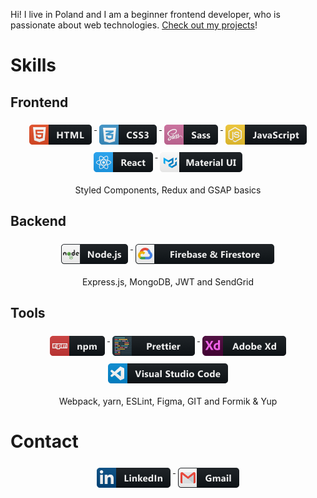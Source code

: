 

Hi! I live in Poland and I am a beginner frontend developer, who is passionate about web technologies. <a target="_blank" href="https://github.com/MateuszGryska?tab=repositories">Check out my projects</a>!

# Skills

## Frontend

<div align="center">
  <a href="#">
    <img src="https://raw.githubusercontent.com/mateuszgryska/mateuszgryska/master/badges/html.png" alt="html" style="vertical-align:top; margin:6px 4px">
  </a>  
    <a href="#">
    <img src="https://raw.githubusercontent.com/mateuszgryska/mateuszgryska/master/badges/css3.png" alt="css" style="vertical-align:top; margin:6px 4px">
  </a>  
    <a href="#">
    <img src="https://raw.githubusercontent.com/mateuszgryska/mateuszgryska/master/badges/sass.png" alt="sass" style="vertical-align:top; margin:6px 4px">
  </a>  
  <a href="#">
    <img src="https://raw.githubusercontent.com/mateuszgryska/mateuszgryska/master/badges/js.png" alt="javascript" style="vertical-align:top; margin:6px 4px">
  </a>  
  <a href="#">
    <img src="https://raw.githubusercontent.com/mateuszgryska/mateuszgryska/master/badges/react.png" alt="react" style="vertical-align:top; margin:6px 4px">
  </a>  
    <a href="#">
    <img src="https://raw.githubusercontent.com/mateuszgryska/mateuszgryska/master/badges/materialui.png" alt="Material UI" style="vertical-align:top; margin:6px 4px">
  </a>

<p>Styled Components, Redux and GSAP basics</p>

</div>

## Backend

<div align="center">
<p>
  </a>  
    <a href="#">
    <img src="https://raw.githubusercontent.com/mateuszgryska/mateuszgryska/master/badges/nodejs.png" alt="nodejs" style="vertical-align:top; margin:6px 4px">
  </a>  
    </a>  
    <a href="#">
    <img src="https://raw.githubusercontent.com/mateuszgryska/mateuszgryska/master/badges/firebase.png" alt="firebase" style="vertical-align:top; margin:6px 4px">
  </a>
</p>
<p>Express.js, MongoDB, JWT and SendGrid</p>

</div>

## Tools

<div align="center">

  </a>  
    <a href="#">
    <img src="https://raw.githubusercontent.com/mateuszgryska/mateuszgryska/master/badges/npm.png" alt="npm" style="vertical-align:top; margin:6px 4px">
  </a>  
    </a>  
    <a href="#">
    <img src="https://raw.githubusercontent.com/mateuszgryska/mateuszgryska/master/badges/prettier.png" alt="prettier" style="vertical-align:top; margin:6px 4px">
  </a>  
    </a>  
    <a href="#">
    <img src="https://raw.githubusercontent.com/mateuszgryska/mateuszgryska/master/badges/adobexd.png" alt="adobe xd" style="vertical-align:top; margin:6px 4px">
  </a>  
    </a>  
    <a href="#">
    <img src="https://raw.githubusercontent.com/mateuszgryska/mateuszgryska/master/badges/visual.png" alt="visual studio code" style="vertical-align:top; margin:6px 4px">
  </a>

<p>Webpack, yarn, ESLint, Figma, GIT and Formik & Yup</p>

</div>

# Contact

<div align="center">

   <a href="https://www.linkedin.com/in/mateusz-gryska/">
    <img src="https://raw.githubusercontent.com/mateuszgryska/mateuszgryska/master/badges/linkedin.png" alt="linkedin" style="vertical-align:top; margin:6px 4px">
  </a>  
     <a href="mailto: matthew.gryska@gmail.com">
    <img src="https://raw.githubusercontent.com/mateuszgryska/mateuszgryska/master/badges/gmail.png" alt="gmail" style="vertical-align:top; margin:6px 4px">
  </a>  
</div>
